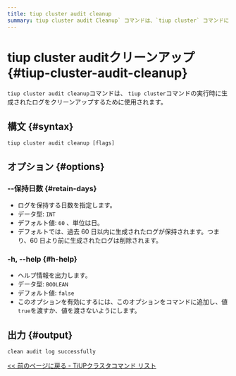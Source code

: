 ```yaml
---
title: tiup cluster audit cleanup
summary: tiup cluster audit Cleanup` コマンドは、`tiup cluster` コマンドによって生成されたログをクリーンアップするために使用されます。ログを保持する日数を指定したり、ヘルプ情報を出力するオプションがあります。出力により、ログのクリーンアップが正常に行われたことが確認できます。
---
```


# tiup cluster auditクリーンアップ {#tiup-cluster-audit-cleanup}

`tiup cluster audit cleanup`コマンドは、 `tiup cluster`コマンドの実行時に生成されたログをクリーンアップするために使用されます。

## 構文 {#syntax}

```shell
tiup cluster audit cleanup [flags]
```

## オプション {#options}

### --保持日数 {#retain-days}

-   ログを保持する日数を指定します。
-   データ型: `INT`
-   デフォルト値: `60` 、単位は日。
-   デフォルトでは、過去 60 日以内に生成されたログが保持されます。つまり、60 日より前に生成されたログは削除されます。

### -h, --help {#h-help}

-   ヘルプ情報を出力します。
-   データ型: `BOOLEAN`
-   デフォルト値: `false`
-   このオプションを有効にするには、このオプションをコマンドに追加し、値`true`を渡すか、値を渡さないようにします。

## 出力 {#output}

```shell
clean audit log successfully
```

[&lt;&lt; 前のページに戻る - TiUPクラスタコマンド リスト](/tiup/tiup-component-cluster.md#command-list)
